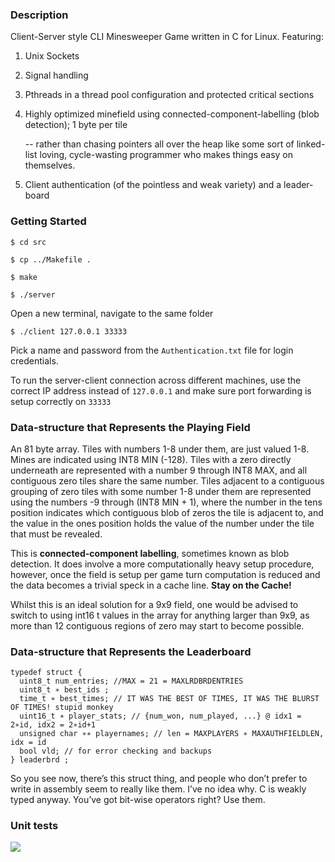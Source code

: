 ### Description

Client-Server style CLI Minesweeper Game written in C for Linux. Featuring:

1. Unix Sockets
2. Signal handling
3. Pthreads in a thread pool configuration and protected critical sections
4. Highly optimized minefield using connected-component-labelling (blob detection); 1 byte per tile

	-- rather than chasing pointers all over the heap like some sort of linked-list loving, cycle-wasting programmer who makes things easy on themselves.

5. Client authentication (of the pointless and weak variety) and a leader-board

### Getting Started

`$ cd src`

`$ cp ../Makefile .`

`$ make`

`$ ./server`

Open a new terminal, navigate to the same folder

`$ ./client 127.0.0.1 33333`

Pick a name and password from the `Authentication.txt` file for login credentials.

To run the server-client connection across different machines, use the correct IP address instead of `127.0.0.1` and make sure port forwarding is setup correctly on `33333`

### Data-structure that Represents the Playing Field

An 81 byte array. Tiles with numbers 1-8 under them, are just valued 1-8. Mines are indicated using INT8 MIN (-128). Tiles with a zero directly underneath are represented with a number 9 through INT8 MAX, and all contiguous zero tiles share the same number. Tiles adjacent to a contiguous grouping of zero tiles with some number 1-8 under them are represented using the numbers -9 through (INT8 MIN + 1), where the number in the tens position indicates which contiguous blob of zeros the tile is adjacent to, and the value in the ones position holds the value of the number under the tile that must be revealed.

This is **connected-component labelling**, sometimes known as blob detection. It does involve a more computationally heavy setup procedure, however, once the field is setup per game turn computation is reduced and the data becomes a trivial speck in a cache line. **Stay on the Cache!**

Whilst this is an ideal solution for a 9x9 field, one would be advised to switch to using int16 t values in the array for anything larger than 9x9, as more than 12 contiguous regions of zero may start to become possible.

### Data-structure that Represents the Leaderboard

```
typedef struct {
  uint8_t num_entries; //MAX = 21 = MAXLRDBRDENTRIES
  uint8_t ∗ best_ids ;
  time_t ∗ best_times; // IT WAS THE BEST OF TIMES, IT WAS THE BLURST OF TIMES! stupid monkey
  uint16_t ∗ player_stats; // {num_won, num_played, ...} @ idx1 = 2∗id, idx2 = 2∗id+1
  unsigned char ∗∗ playernames; // len = MAXPLAYERS ∗ MAXAUTHFIELDLEN, idx = id
  bool vld; // for error checking and backups
} leaderbrd ;
```
So you see now, there’s this struct thing, and people who don’t prefer to write in assembly seem to really like them. I’ve no idea why. C is weakly typed anyway. You’ve got bit-wise operators right? Use them.

### Unit tests

![](https://i.imgur.com/i4wDj93.png)
